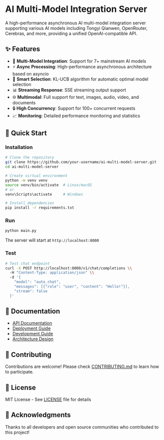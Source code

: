 # AI Multi-Model Integration Server

A high-performance asynchronous AI multi-model integration server supporting various AI models including Tongyi Qianwen, OpenRouter, Cerebras, and more, providing a unified OpenAI-compatible API.

## ✨ Features

- 🚀 **Multi-Model Integration**: Support for 7+ mainstream AI models
- ⚡ **Async Processing**: High-performance asynchronous architecture based on asyncio
- 🎯 **Smart Selection**: KL-UCB algorithm for automatic optimal model selection
- 📊 **Streaming Response**: SSE streaming output support
- 🌐 **Multimodal**: Full support for text, images, audio, video, and documents
- 🔒 **High Concurrency**: Support for 100+ concurrent requests
- 📈 **Monitoring**: Detailed performance monitoring and statistics

## 🚀 Quick Start

### Installation

```bash
# Clone the repository
git clone https://github.com/your-username/ai-multi-model-server.git
cd ai-multi-model-server

# Create virtual environment
python -m venv venv
source venv/bin/activate  # Linux/macOS
# or
venv\Scripts\activate     # Windows

# Install dependencies
pip install -r requirements.txt
```

### Run

```bash
python main.py
```

The server will start at `http://localhost:8000`

### Test

```bash
# Test chat endpoint
curl -X POST http://localhost:8000/v1/chat/completions \\
  -H "Content-Type: application/json" \\
  -d '{
    "model": "auto_chat",
    "messages": [{"role": "user", "content": "Hello!"}],
    "stream": false
  }'
```

## 📖 Documentation

- [API Documentation](docs/api.md)
- [Deployment Guide](docs/deployment.md)
- [Development Guide](docs/development.md)
- [Architecture Design](docs/architecture.md)

## 🤝 Contributing

Contributions are welcome! Please check [CONTRIBUTING.md](CONTRIBUTING.md) to learn how to participate.

## 📄 License

MIT License - See [LICENSE](LICENSE) file for details

## 🙏 Acknowledgments

Thanks to all developers and open source communities who contributed to this project!